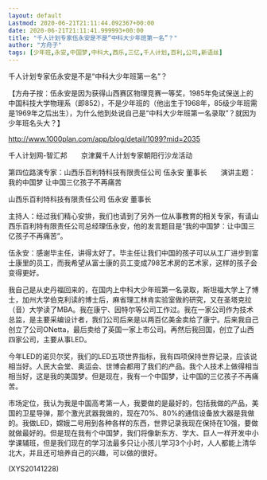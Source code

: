 ```yaml
---
layout: default
Lastmod: 2020-06-21T21:11:44.092367+00:00
date: 2020-06-21T21:11:41.999993+00:00
title: "千人计划专家伍永安是不是“中科大少年班第一名”？"
author: "方舟子"
tags: [少年班,永安,中国梦,中科大,西乐,三亿,千人计划,百利,公司,新语丝]
---
```


千人计划专家伍永安是不是“中科大少年班第一名”？

【方舟子按：伍永安是因为获得山西赛区物理竞赛一等奖，1985年免试保送上的中国科技大学物理系（即852），不是少年班的（他出生于1968年，85级少年班需是1969年之后出生），为什么他到处说自己是“中科大少年班第一名录取”？就因为少年班名头大？】

http://www.1000plan.com/app/blog/detail/1099?mid=2035

千人计划网-智汇邦　　京津冀千人计划专家朝阳行沙龙活动

第四位路演专家：山西乐百利特科技有限责任公司 伍永安 董事长　　演讲主题：我的中国梦 让中国三亿孩子不再痛苦

山西乐百利特科技有限责任公司 伍永安 董事长

主持人：经过我们精心安排，我们也请到了另外一位从事教育的相关专家，有请山西乐百利特有限责任公司总经理伍永安，他的发言题目是“我的中国梦：让中国三亿孩子不再痛苦”。

伍永安：感谢毕主任，讲得太好了。毕主任让我们中国的孩子可以从工厂进步到富士康里的员工，而我希望从富士康的员工变成798艺术房的艺术家，这样的孩子会变得更好。

我自己是从史丹福回来的，在国内上中科大少年班第一名录取，斯坦福大学上了博士，加州大学伯克利读的博士后，麻省理工林肯实验室做的研究，又在圣塔克拉（音）大学读了MBA。我在康宁、因特尔等公司工作过。我在一家公司作为技术总监，是主要采编设计者，我们公司后来是以两百亿美金卖给了康宁。后来我自己创立了公司ONetta，最后卖给了英国一家上市公司。再然后我回国，创立了山西四家公司，主要从事LED。

今年LED的诺贝尔奖，我们的LED五项世界指标，我有四项保持世界记录，应该说相当好。人民大会堂、奥运会、世博会都用了我们的产品。我个人技术上做得相当相当好，这是我的美国梦。但是现在，我有一个中国梦，让中国的三亿孩子不再痛苦。

市场定位，我认为我是中国高考第一人，我要做的是最好的，包括我做的产品，美国的卫星导弹，那个激光武器我做的，现在70%、80%的通信设备放大器是我做的。我做LED，嫦娥二号用到各种各样的东西，世界记录我现在保持在10强，要做就做最好的。但是现在我有个中国梦，我们将像新东方、学大、巨人一样开发中小学课辅班，但是我们现在的学习法最多只让小孩儿学习3个小时，人人都能上清华北大，并且还可培养自己的兴趣，可以做的很好。

(XYS20141228)

